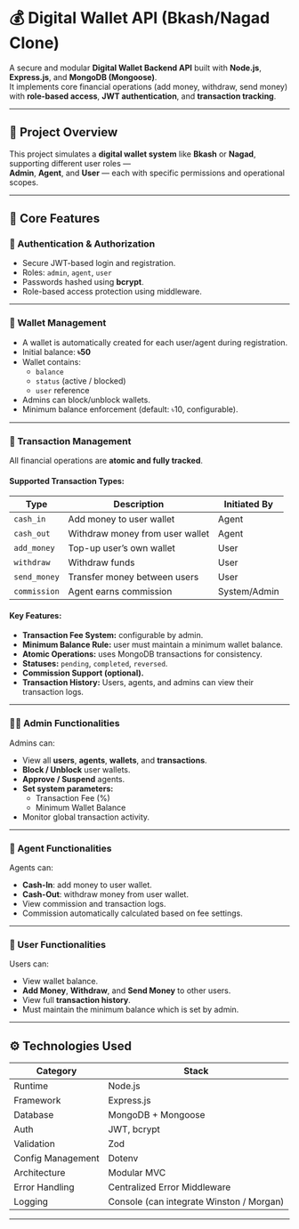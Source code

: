 # 💰 Digital Wallet API (Bkash/Nagad Clone)

A secure and modular **Digital Wallet Backend API** built with **Node.js**, **Express.js**, and **MongoDB (Mongoose)**.  
It implements core financial operations (add money, withdraw, send money) with **role-based access**, **JWT authentication**, and **transaction tracking**.

---

## 🚀 Project Overview

This project simulates a **digital wallet system** like **Bkash** or **Nagad**, supporting different user roles —  
**Admin**, **Agent**, and **User** — each with specific permissions and operational scopes.

---

## 🧩 Core Features

### 🔐 Authentication & Authorization
- Secure JWT-based login and registration.
- Roles: `admin`, `agent`, `user`
- Passwords hashed using **bcrypt**.
- Role-based access protection using middleware.

---

### 🏦 Wallet Management
- A wallet is automatically created for each user/agent during registration.
- Initial balance: **৳50**
- Wallet contains:
  - `balance`
  - `status` (active / blocked)
  - `user` reference
- Admins can block/unblock wallets.
- Minimum balance enforcement (default: ৳10, configurable).

---

### 💸 Transaction Management
All financial operations are **atomic and fully tracked**.

#### Supported Transaction Types:
| Type | Description | Initiated By |
|------|--------------|--------------|
| `cash_in` | Add money to user wallet | Agent |
| `cash_out` | Withdraw money from user wallet | Agent |
| `add_money` | Top-up user’s own wallet | User |
| `withdraw` | Withdraw funds | User |
| `send_money` | Transfer money between users | User |
| `commission` | Agent earns commission | System/Admin |

#### Key Features:
- **Transaction Fee System:** configurable by admin.
- **Minimum Balance Rule:** user must maintain a minimum wallet balance.
- **Atomic Operations:** uses MongoDB transactions for consistency.
- **Statuses:** `pending`, `completed`, `reversed`.
- **Commission Support (optional).**
- **Transaction History:** Users, agents, and admins can view their transaction logs.

---

### 🧑‍💼 Admin Functionalities
Admins can:
- View all **users**, **agents**, **wallets**, and **transactions**.
- **Block / Unblock** user wallets.
- **Approve / Suspend** agents.
- **Set system parameters:**
  - Transaction Fee (%)
  - Minimum Wallet Balance
- Monitor global transaction activity.

---

### 🧾 Agent Functionalities
Agents can:
- **Cash-In**: add money to user wallet.
- **Cash-Out**: withdraw money from user wallet.
- View commission and transaction logs.
- Commission automatically calculated based on fee settings.

---

### 👤 User Functionalities
Users can:
- View wallet balance.
- **Add Money**, **Withdraw**, and **Send Money** to other users.
- View full **transaction history**.
- Must maintain the minimum balance which is set by admin.

---

## ⚙️ Technologies Used

| Category | Stack |
|-----------|--------|
| Runtime | Node.js |
| Framework | Express.js |
| Database | MongoDB + Mongoose |
| Auth | JWT, bcrypt |
| Validation | Zod |
| Config Management | Dotenv |
| Architecture | Modular MVC |
| Error Handling | Centralized Error Middleware |
| Logging | Console (can integrate Winston / Morgan) |

---



